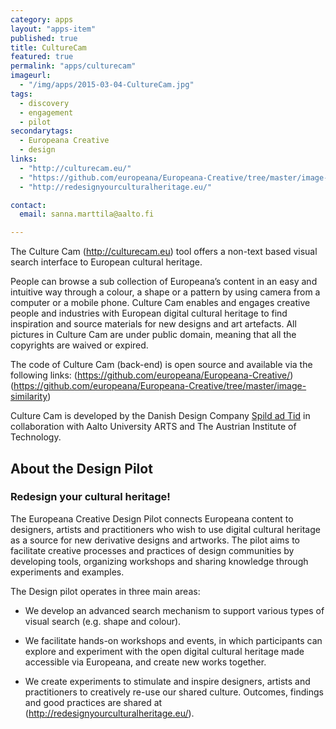 ```yaml
---
category: apps
layout: "apps-item"
published: true
title: CultureCam
featured: true
permalink: "apps/culturecam"
imageurl: 
  - "/img/apps/2015-03-04-CultureCam.jpg"
tags: 
  - discovery
  - engagement
  - pilot
secondarytags: 
  - Europeana Creative
  - design
links: 
  - "http://culturecam.eu/"
  - "https://github.com/europeana/Europeana-Creative/tree/master/image-similarity"
  - "http://redesignyourculturalheritage.eu/"

contact: 
  email: sanna.marttila@aalto.fi

---
```


The Culture Cam (http://culturecam.eu) tool offers a non-text based visual search interface to European cultural heritage.

People can browse a sub collection of Europeana’s content in an easy and intuitive way through a colour, a shape or a pattern by using camera from a computer or a mobile phone. Culture Cam enables and engages creative people and industries with European digital cultural heritage to find inspiration and source materials for new designs and art artefacts. All pictures in Culture Cam are under public domain, meaning that all the copyrights are waived or expired.

The code of Culture Cam (back-end) is open source and available via the following links: 
(https://github.com/europeana/Europeana-Creative/)
(https://github.com/europeana/Europeana-Creative/tree/master/image-similarity)
 
Culture Cam is developed by the Danish Design Company [Spild ad Tid](http://www.spildaftid.dk/) in collaboration with Aalto University ARTS and The Austrian Institute of Technology.
 
## About the Design Pilot

### Redesign your cultural heritage!

The Europeana Creative Design Pilot connects Europeana content to designers, artists and practitioners who wish to use digital cultural heritage as a source for new derivative designs and artworks. The pilot aims to facilitate creative processes and practices of design communities by developing tools, organizing workshops and sharing knowledge through experiments and examples.

The Design pilot operates in three main areas:

* We develop an advanced search mechanism to support various types of visual search (e.g. shape and colour).

* We facilitate hands-on workshops and events, in which participants can explore and experiment with the open digital cultural heritage made accessible via Europeana, and create new works together.

* We create experiments to stimulate and inspire designers, artists and practitioners to creatively re-use our shared culture. Outcomes, findings and good practices are shared at (http://redesignyourculturalheritage.eu/).
